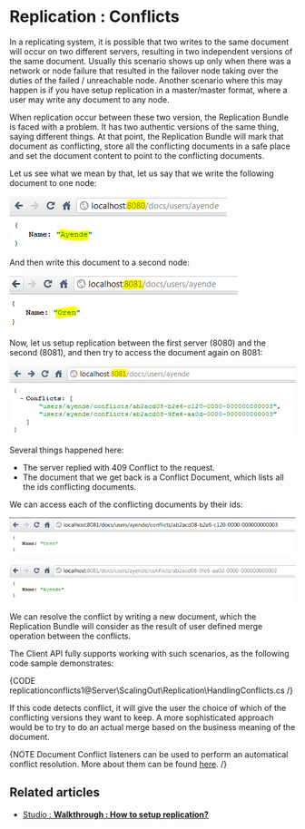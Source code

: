 # Replication : Conflicts

In a replicating system, it is possible that two writes to the same document will occur on two different servers, resulting in two independent versions of the same document. Usually this scenario shows up only when there was a network or node failure that resulted in the failover node taking over the duties of the failed / unreachable node. Another scenario where this may happen is if you have setup replication in a master/master format, where a user may write any document to any node.

When replication occur between these two version, the Replication Bundle is faced with a problem. It has two authentic versions of the same thing, saying different things. At that point, the Replication Bundle will mark that document as conflicting, store all the conflicting documents in a safe place and set the document content to point to the conflicting documents.

Let us see what we mean by that, let us say that we write the following document to one node:

![Figure 1: Replication conflicts](images\replication_conflicts_docs.png)

And then write this document to a second node:

![Figure 2: Replication conflicts](images\replication_conflicts_docs_2.png)

Now, let us setup replication between the first server (8080) and the second (8081), and then try to access the document again on 8081:

![Figure 3: Replication conflicts](images\replication_conflicts_docs_3.png)

Several things happened here:

* The server replied with 409 Conflict to the request.
* The document that we get back is a Conflict Document, which lists all the ids conflicting documents.

We can access each of the conflicting documents by their ids:

![Figure 4: Replication conflicts](images\replication_conflicts_docs_4.png)

![Figure 5: Replication conflicts](images\replication_conflicts_docs_5.png)

We can resolve the conflict by writing a new document, which the Replication Bundle will consider as the result of user defined merge operation between the conflicts.

The Client API fully supports working with such scenarios, as the following code sample demonstrates:

{CODE replicationconflicts1@Server\ScalingOut\Replication\HandlingConflicts.cs /}

If this code detects conflict, it will give the user the choice of which of the conflicting versions they want to keep. A more sophisticated approach would be to try to do an actual merge based on the business meaning of the document.

{NOTE Document Conflict listeners can be used to perform an automatical conflict resolution. More about them can be found [here](../../../client-api/listeners/what-are-conflict-listeners-and-how-to-work-with-them). /}

## Related articles

- [Studio : **Walkthrough : How to setup replication?**](../../../studio/walkthroughs/how-to-setup-replication)